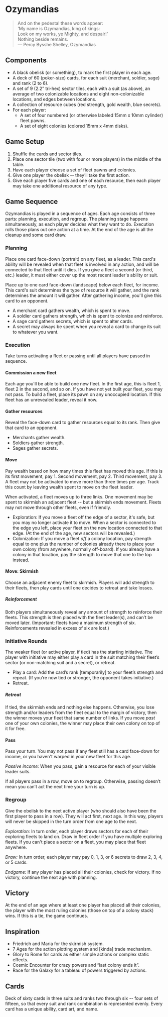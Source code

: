 # Ozymandias
> And on the pedestal these words appear:  
> ’My name is Ozymandias, king of kings:  
> Look on my works, ye Mighty, and despair!’  
> Nothing beside remains.  
> — Percy Bysshe Shelley, Ozymandias

## Components
* A black obelisk (or something), to mark the first player in each age.
* A deck of 60 (poker-size) cards, for each suit (merchant, soldier, sage) and
  rank (2 to 6).
* A set of 9 (2.2” tri-hex) sector tiles, each with a suit (as above), an
  average of two colonizable locations and eight non-colonizable locations, and
  edges between locations.
* A collection of resource cubes (red strength, gold wealth, blue secrets).
* For each player:
  * A set of four numbered (or otherwise labeled 15mm x 10mm cylinder) fleet
    pawns.
  * A set of eight colonies (colored 15mm x 4mm disks).

## Game Setup
1. Shuffle the cards and sector tiles.
2. Place one sector tile (two with four or more players) in the middle of the
   table.
3. Have each player choose a set of fleet pawns and colonies.
4. Give one player the obelisk -- they’ll take the first action.
5. Give each player five cards and one of each resource, then each player may
   take one additional resource of any type.

## Game Sequence
Ozymandias is played in a sequence of ages.  Each age consists of three parts:
planning, execution, and regroup.  The planning stage happens simultaneously,
as each player decides what they want to do.  Execution rolls those plans out
one action at a time.  At the end of the age is all the cleanup and some card
draw.

### Planning
Place one card face-down (portrait) on any fleet, as a leader.  This card's
ability will be revealed when that fleet is involved in any action, and will be
connected to that fleet until it dies.  If you give a fleet a second (or third,
etc.) leader, it must either cover up the most recent leader's ability or suit.

Place up to one card face-down (landscape) below each fleet, for income.  This
card's suit determines the type of resource it will gather, and the rank
determines the amount it will gather.  After gathering income, you'll give this
card to an opponent.

* A merchant card gathers wealth, which is spent to move.
* A soldier card gathers strength, which is spent to colonize and reinforce.
* A sage card gathers secrets, which is spent to alter cards.
* A secret may always be spent when you reveal a card to change its suit to
  whatever you want.

### Execution
Take turns activating a fleet or passing until all players have passed in
sequence.

#### Commission a new fleet
Each age you'll be able to build one new fleet.  In the first age, this is
fleet 1, fleet 2 in the second, and so on.  If you have not yet built your
fleet, you may not pass.  To build a fleet, place its pawn on any unoccupied
location.  If this fleet has an unrevealed leader, reveal it now.

#### Gather resources
Reveal the face-down card to gather resources equal to its rank.  Then give that
card to an opponent.

 * Merchants gather wealth.
 * Soldiers gather strength.
 * Sages gather secrets.

#### Move
Pay wealth based on how many times this fleet has moved this age.  If this is
its first movement, pay 1.  Second movement, pay 2.  Third movement, pay 3.  A
fleet may not be activated to move more than three times per age.  Track this
count by leaving wealth spent to move on the fleet leader.

When activated, a fleet moves up to three links.  One movement may be spent to
skirmish an adjacent fleet -- but a skirmish ends movement.  Fleets may not move
through other fleets, even if friendly.

* Exploration: If you move a fleet off the edge of a sector, it's safe, but you
  may no longer activate it to move.  When a sector is connected to the edge you
  left, place your fleet on the new location connected to that edge.  (At the
  end of the age, new sectors will be revealed.)
* Colonization: If you move a fleet _off_ a colony location, pay strength equal
  to one plus the number of colonies already there to place your own colony
  (from anywhere, normally off-board).  If you already have a colony in that
  location, pay the strength to move that one to the top instead.

#### Move: Skirmish
Choose an adjacent enemy fleet to skirmish.  Players will add strength to their
fleets, then play cards until one decides to retreat and take losses.

##### Reinforcement
Both players simultaneously reveal any amount of strength to reinforce their
fleets. This strength is then placed with the fleet leader(s), and can’t be
moved later.  (Important: fleets have a maximum strength of six.  Reinforcements
revealed in excess of six are lost.)

### Initiative Rounds
The weaker fleet (or active player, if tied) has the starting initiative.  The
player with initiative may either play a card in the suit matching their
fleet’s sector (or non-matching suit and a secret), or retreat.

* Play a card: Add the card’s rank [temporarily] to your fleet’s strength and
  repeat.  (If you’re now tied or stronger, the opponent takes initiative.)
* Retreat.

##### Retreat
If tied, the skirmish ends and nothing else happens.  Otherwise, you lose
strength and/or leaders from the fleet equal to the margin of victory, then the
winner moves your fleet that same number of links.  If you move _past_ one of
your own colonies, the winner may place their own colony on top of it for free.

#### Pass
Pass your turn.  You may not pass if any fleet still has a card face-down for
income, or you haven't warped in your new fleet for this age.

*Passive income:* When you pass, gain a resource for each of your visible leader
suits.

If all players pass in a row, move on to regroup.  Otherwise, passing doesn’t
mean you can’t act the next time your turn is up.

### Regroup
Give the obelisk to the next active player (who should also have been the first
player to pass in a row).  They will act first, next age.  In this way, players
will never be skipped in the turn order from one age to the next.

*Exploration:* In turn order, each player draws sectors for each of their
exploring fleets to land on.  Draw in fleet order if you have multiple exploring
fleets.  If you can't place a sector on a fleet, you may place that fleet
anywhere.

*Draw:* In turn order, each player may pay 0, 1, 3, or 6 secrets to draw 2, 3,
4, or 5 cards.

*Endgame:* If any player has placed all their colonies, check for victory.  If
no victory, continue the next age with planning.

## Victory
At the end of an age where at least one player has placed all their colonies,
the player with the most ruling colonies (those on top of a colony stack) wins.
If this is a tie, the game continues.

## Inspiration
* Friedrich and Maria for the skirmish system.
* 7 Ages for the action plotting system and [kinda] trade mechanism.
* Glory to Rome for cards as either simple actions or complex static effects.
* Cosmic Encounter for crazy powers and “last colony ends it”.
* Race for the Galaxy for a tableau of powers triggered by actions.

## Cards
Deck of sixty cards in three suits and ranks two through six -- four sets of
fifteen, so that every suit and rank combination is represented evenly.  Every
card has a unique ability, card art, and name.
